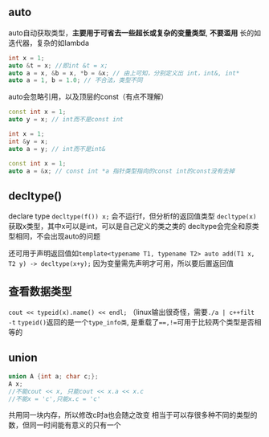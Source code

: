 ## auto
auto自动获取类型，**主要用于可省去一些超长或复杂的变量类型**, **不要滥用**
长的如迭代器，复杂的如lambda
```c++
int x = 1;
auto &t = x; //即int &t = x;
auto a = x, &b = x, *b = &x; // 由上可知，分别定义出 int，int&, int*
auto a = 1, b = 1.0; // 不合法，类型不同
```
auto会忽略引用，以及顶层的const（有点不理解）
```c++
const int x = 1;
auto y = x; // int而不是const int
```
```c++
int x = 1;
int &y = x;
auto a = y; // int而不是int&
``` 
```c++
const int x = 1;
auto a = &x; // const int *a 指针类型指向的const int的const没有去掉
```

## decltype()
declare type
`decltype(f()) x;` 会不运行f，但分析f的返回值类型
`decltype(x)`获取x类型，其中x可以是int，可以是自己定义的类之类的
decltype会完全和原类型相同，不会出现auto的问题

还可用于声明返回值如`template<typename T1, typename T2> auto add(T1 x, T2 y) -> decltype(x+y);` 因为变量需先声明才可用，所以要后置返回值

## 查看数据类型
`cout << typeid(x).name() << endl;` （linux输出很奇怪，需要`./a | c++filt -t`
`typeid()`返回的是一个`type_info类`, 是重载了`==,!=`可用于比较两个类型是否相等的

## union
```c++
union A {int a; char c;};
A x;
//不能cout << x, 只能cout << x.a << x.c
//不能x = 'c',只能x.c = 'c'
```
共用同一块内存，所以修改c时a也会随之改变
相当于可以存很多种不同的类型的数，但同一时间能有意义的只有一个